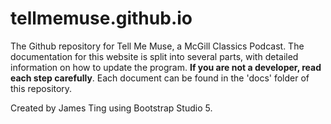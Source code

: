 # tellmemuse.github.io
The Github repository for Tell Me Muse, a McGill Classics Podcast. The documentation for this website is split into several parts, with detailed information on how to update the program. **If you are not a developer, read each step carefully**. Each document can be found in the 'docs' folder of this repository.

Created by James Ting using Bootstrap Studio 5.